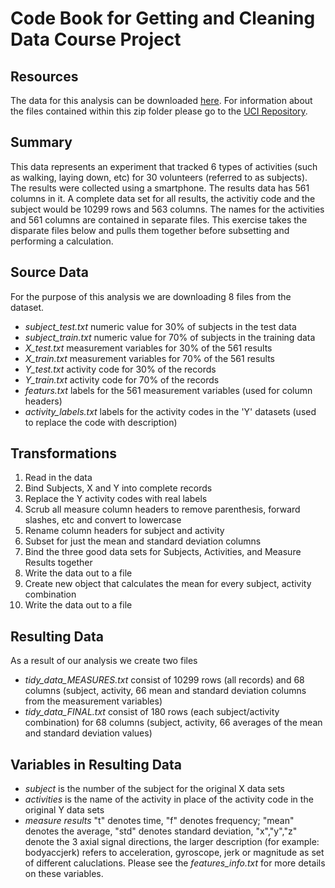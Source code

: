 Code Book for Getting and Cleaning Data Course Project
======================================================
## Resources
The data for this analysis can be downloaded <a href="https://d396qusza40orc.cloudfront.net/getdata%2Fprojectfiles%2FUCI%20HAR%20Dataset.zip" title="Data Link">here</a>. For information about the files contained within this zip folder please go to the <a href="http://archive.ics.uci.edu/ml/datasets/Human+Activity+Recognition+Using+Smartphones">UCI Repository</a>.

## Summary
This data represents an experiment that tracked 6 types of activities (such as walking, laying down, etc) for 30 volunteers (referred to as subjects). The results were collected using a smartphone. The results data has 561 columns in it. A complete data set for all results, the activitiy code and the subject would be 10299 rows and 563 columns. The names for the activities and 561 columns are contained in separate files. This exercise takes the disparate files below and pulls them together before subsetting and performing a calculation.

## Source Data
For the purpose of this analysis we are downloading 8 files from the dataset. 
- *subject_test.txt* numeric value for 30% of subjects in the test data
- *subject_train.txt* numeric value for 70% of subjects in the training data
- *X_test.txt* measurement variables for 30% of the 561 results
- *X_train.txt* measurement variables for 70% of the 561 results
- *Y_test.txt* activity code for 30% of the records
- *Y_train.txt* activity code for 70% of the records
- *featurs.txt* labels for the 561 measurement variables (used for column headers)
- *activity_labels.txt* labels for the activity codes in the 'Y' datasets (used to replace the code with description)

## Transformations
1. Read in the data
2. Bind Subjects, X and Y into complete records
3. Replace the Y activity codes with real labels
4. Scrub all measure column headers to remove parenthesis, forward slashes, etc and convert to lowercase
5. Rename column headers for subject and activity
6. Subset for just the mean and standard deviation columns
7. Bind the three good data sets for Subjects, Activities, and Measure Results together
8. Write the data out to a file
9. Create new object that calculates the mean for every subject, activity combination
10. Write the data out to a file

## Resulting Data
As a result of our analysis we create two files
- *tidy_data_MEASURES.txt* consist of 10299 rows (all records) and 68 columns (subject, activity, 66 mean and standard deviation columns from the measurement variables)
- *tidy_data_FINAL.txt* consist of 180 rows (each subject/activity combination) for 68 columns (subject, activity, 66 averages of the mean and standard deviation values)

## Variables in Resulting Data
- *subject* is the number of the subject for the original X data sets
- *activities* is the name of the activity in place of the activity code in the original Y data sets
- *measure results* "t" denotes time, "f" denotes frequency; "mean" denotes the average, "std" denotes standard deviation, "x","y","z" denote the 3 axial signal directions, the larger description (for example: bodyaccjerk) refers to acceleration, gyroscope, jerk or magnitude as set of different caluclations. Please see the *features_info.txt* for more details on these variables.
